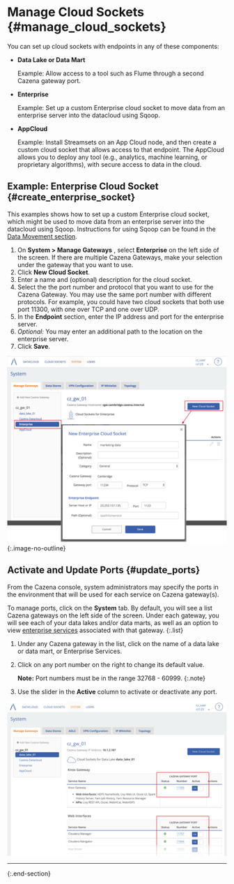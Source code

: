 # Manage Cloud Sockets {#manage_cloud_sockets}


You can set up cloud sockets with endpoints in any of these components:

* __Data Lake or Data Mart__

    Example: Allow access to a tool such as Flume through a second Cazena gateway port.

* __Enterprise__

    Example: Set up a custom Enterprise cloud socket to move data from an enterprise server into the datacloud using Sqoop.

* __AppCloud__

    Example: Install Streamsets on an App Cloud node, and then create a custom cloud socket that allows access to that endpoint. The AppCloud allows you to deploy any tool (e.g., analytics, machine learning, or proprietary algorithms), with secure access to data in the cloud.

## Example: Enterprise Cloud Socket {#create_enterprise_socket}

This examples shows how to set up a custom Enterprise cloud socket, which might be used to move data from an enterprise server into the datacloud using Sqoop. Instructions for using Sqoop can be found in the [Data Movement section](#sqoop).

1. On __System > Manage Gateways__ , select __Enterprise__ on the left side of the screen. If there are multiple Cazena Gateways, make your selection under the gateway that you want to use.
1. Click __New Cloud Socket__.
1. Enter a name and (optional) description for the cloud socket.
1. Select the the port number and protocol that you want to use for the Cazena Gateway. You may use the same port number with different protocols. For example, you could have two cloud sockets that both use port 11300, with one over TCP and one over UDP.
1. In the __Endpoint__ section, enter the IP address and port for the enterprise server.
1. <em>Optional:</em> You may enter an additional path to the location on the enterprise server.
1. Click __Save__.

  ![ Enterprise Cloud Socket ](assets/documentation/cloud_sockets/ent_cloud_socket.png "Enterprise Cloud Socket")
  {:.image-no-outline}

## Activate and Update Ports {#update_ports}

From the Cazena console, system administrators may specify the ports in the environment that will be used for each service on Cazena gateway(s).

To manage ports, click on the __System__ tab. By default, you will see a list Cazena gateways on the left side of the screen. Under each gateway, you will see each of your data lakes and/or data marts, as well as an option to view [enterprise services](#enterprise_cloud_socket) associated with that gateway.
{:.list}

1. Under any Cazena gateway in the list, click on the name of a data lake or data mart, or Enterprise Services.
1. Click on any port number on the right to change its default value.

    __Note:__ Port numbers must be in the range 32768 - 60999.
    {:.note}

1. Use the slider in the __Active__ column to activate or deactivate any port.


![ Activate and Update Ports ](assets/documentation/cazena_gateway/czgw_manage_ports.png "Activate and Update Ports")

___
{:.end-section}